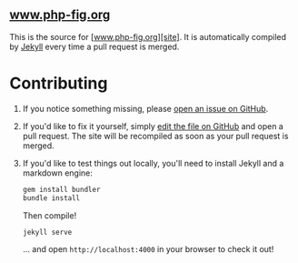 www.php-fig.org
---------------

This is the source for [www.php-fig.org][site]. It is automatically compiled by
[Jekyll][jekyll] every time a pull request is merged.

 [site]:   http://www.php-fig.org
 [jekyll]: https://github.com/mojombo/jekyll


Contributing
============

 1. If you notice something missing, please [open an issue on GitHub][issue].

 2. If you'd like to fix it yourself, simply [edit the file on GitHub][edit] and
    open a pull request. The site will be recompiled as soon as your pull
    request is merged.

 3. If you'd like to test things out locally, you'll need to install Jekyll and
    a markdown engine:
     
    ```bash
    gem install bundler
    bundle install
    ```

    Then compile!

    ```bash
    jekyll serve
    ```

    ... and open `http://localhost:4000` in your browser to check it out!

 [issue]: https://github.com/php-fig/php-fig.github.com/issues
 [edit]:  https://github.com/blog/905-edit-like-an-ace
